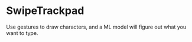 # SwipeTrackpad

Use gestures to draw characters, and a ML model will figure out what you want to type.
